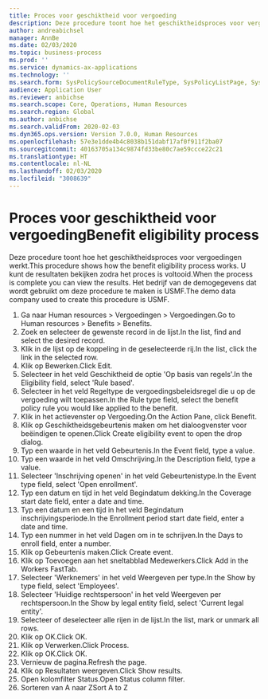 ```yaml
---
title: Proces voor geschiktheid voor vergoeding
description: Deze procedure toont hoe het geschiktheidsproces voor vergoedingen werkt.
author: andreabichsel
manager: AnnBe
ms.date: 02/03/2020
ms.topic: business-process
ms.prod: ''
ms.service: dynamics-ax-applications
ms.technology: ''
ms.search.form: SysPolicySourceDocumentRuleType, SysPolicyListPage, SysPolicy, HcmBenefitEligibilityPolicy, HcmBenefit
audience: Application User
ms.reviewer: anbichse
ms.search.scope: Core, Operations, Human Resources
ms.search.region: Global
ms.author: anbichse
ms.search.validFrom: 2020-02-03
ms.dyn365.ops.version: Version 7.0.0, Human Resources
ms.openlocfilehash: 57e3e1dde4b4c8038b151dabf17af0f911f2ba07
ms.sourcegitcommit: 40163705a134c9874fd33be80c7ae59ccce22c21
ms.translationtype: HT
ms.contentlocale: nl-NL
ms.lasthandoff: 02/03/2020
ms.locfileid: "3008639"
---
```

# <a name="benefit-eligibility-process"></a><span data-ttu-id="12c33-103">Proces voor geschiktheid voor vergoeding</span><span class="sxs-lookup"><span data-stu-id="12c33-103">Benefit eligibility process</span></span>

<span data-ttu-id="12c33-104">Deze procedure toont hoe het geschiktheidsproces voor vergoedingen werkt.</span><span class="sxs-lookup"><span data-stu-id="12c33-104">This procedure shows how the benefit eligibility process works.</span></span> <span data-ttu-id="12c33-105">U kunt de resultaten bekijken zodra het proces is voltooid.</span><span class="sxs-lookup"><span data-stu-id="12c33-105">When the process is complete you can view the results.</span></span> <span data-ttu-id="12c33-106">Het bedrijf van de demogegevens dat wordt gebruikt om deze procedure te maken is USMF.</span><span class="sxs-lookup"><span data-stu-id="12c33-106">The demo data company used to create this procedure is USMF.</span></span>

1. <span data-ttu-id="12c33-107">Ga naar Human resources > Vergoedingen > Vergoedingen.</span><span class="sxs-lookup"><span data-stu-id="12c33-107">Go to Human resources > Benefits > Benefits.</span></span>
2. <span data-ttu-id="12c33-108">Zoek en selecteer de gewenste record in de lijst.</span><span class="sxs-lookup"><span data-stu-id="12c33-108">In the list, find and select the desired record.</span></span>
3. <span data-ttu-id="12c33-109">Klik in de lijst op de koppeling in de geselecteerde rij.</span><span class="sxs-lookup"><span data-stu-id="12c33-109">In the list, click the link in the selected row.</span></span>
4. <span data-ttu-id="12c33-110">Klik op Bewerken.</span><span class="sxs-lookup"><span data-stu-id="12c33-110">Click Edit.</span></span>
5. <span data-ttu-id="12c33-111">Selecteer in het veld Geschiktheid de optie 'Op basis van regels'.</span><span class="sxs-lookup"><span data-stu-id="12c33-111">In the Eligibility field, select 'Rule based'.</span></span>
6. <span data-ttu-id="12c33-112">Selecteer in het veld Regeltype de vergoedingsbeleidsregel die u op de vergoeding wilt toepassen.</span><span class="sxs-lookup"><span data-stu-id="12c33-112">In the Rule type field, select the benefit policy rule you would like applied to the benefit.</span></span>
7. <span data-ttu-id="12c33-113">Klik in het actievenster op Vergoeding.</span><span class="sxs-lookup"><span data-stu-id="12c33-113">On the Action Pane, click Benefit.</span></span>
8. <span data-ttu-id="12c33-114">Klik op Geschiktheidsgebeurtenis maken om het dialoogvenster voor beëindigen te openen.</span><span class="sxs-lookup"><span data-stu-id="12c33-114">Click Create eligibility event to open the drop dialog.</span></span>
9. <span data-ttu-id="12c33-115">Typ een waarde in het veld Gebeurtenis.</span><span class="sxs-lookup"><span data-stu-id="12c33-115">In the Event field, type a value.</span></span>
10. <span data-ttu-id="12c33-116">Typ een waarde in het veld Omschrijving.</span><span class="sxs-lookup"><span data-stu-id="12c33-116">In the Description field, type a value.</span></span>
11. <span data-ttu-id="12c33-117">Selecteer 'Inschrijving openen' in het veld Gebeurtenistype.</span><span class="sxs-lookup"><span data-stu-id="12c33-117">In the Event type field, select 'Open enrollment'.</span></span>
12. <span data-ttu-id="12c33-118">Typ een datum en tijd in het veld Begindatum dekking.</span><span class="sxs-lookup"><span data-stu-id="12c33-118">In the Coverage start date field, enter a date and time.</span></span>
13. <span data-ttu-id="12c33-119">Typ een datum en een tijd in het veld Begindatum inschrijvingsperiode.</span><span class="sxs-lookup"><span data-stu-id="12c33-119">In the Enrollment period start date field, enter a date and time.</span></span>
14. <span data-ttu-id="12c33-120">Typ een nummer in het veld Dagen om in te schrijven.</span><span class="sxs-lookup"><span data-stu-id="12c33-120">In the Days to enroll field, enter a number.</span></span>
15. <span data-ttu-id="12c33-121">Klik op Gebeurtenis maken.</span><span class="sxs-lookup"><span data-stu-id="12c33-121">Click Create event.</span></span>
16. <span data-ttu-id="12c33-122">Klik op Toevoegen aan het sneltabblad Medewerkers.</span><span class="sxs-lookup"><span data-stu-id="12c33-122">Click Add in the Workers FastTab.</span></span>
17. <span data-ttu-id="12c33-123">Selecteer 'Werknemers' in het veld Weergeven per type.</span><span class="sxs-lookup"><span data-stu-id="12c33-123">In the Show by type field, select 'Employees'.</span></span>
18. <span data-ttu-id="12c33-124">Selecteer 'Huidige rechtspersoon' in het veld Weergeven per rechtspersoon.</span><span class="sxs-lookup"><span data-stu-id="12c33-124">In the Show by legal entity field, select 'Current legal entity'.</span></span>
19. <span data-ttu-id="12c33-125">Selecteer of deselecteer alle rijen in de lijst.</span><span class="sxs-lookup"><span data-stu-id="12c33-125">In the list, mark or unmark all rows.</span></span>
20. <span data-ttu-id="12c33-126">Klik op OK.</span><span class="sxs-lookup"><span data-stu-id="12c33-126">Click OK.</span></span>
21. <span data-ttu-id="12c33-127">Klik op Verwerken.</span><span class="sxs-lookup"><span data-stu-id="12c33-127">Click Process.</span></span>
22. <span data-ttu-id="12c33-128">Klik op OK.</span><span class="sxs-lookup"><span data-stu-id="12c33-128">Click OK.</span></span>
23. <span data-ttu-id="12c33-129">Vernieuw de pagina.</span><span class="sxs-lookup"><span data-stu-id="12c33-129">Refresh the page.</span></span>
24. <span data-ttu-id="12c33-130">Klik op Resultaten weergeven.</span><span class="sxs-lookup"><span data-stu-id="12c33-130">Click Show results.</span></span>
25. <span data-ttu-id="12c33-131">Open kolomfilter Status.</span><span class="sxs-lookup"><span data-stu-id="12c33-131">Open Status column filter.</span></span>
26. <span data-ttu-id="12c33-132">Sorteren van A naar Z</span><span class="sxs-lookup"><span data-stu-id="12c33-132">Sort A to Z</span></span>

